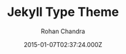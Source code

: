 ---
title: Jekyll Type Theme
github: https://github.com/rohanchandra/type-theme
demo: https://rohanchandra.github.io/type-theme/
author: Rohan Chandra
ssg:
  - Jekyll
cms:
  - Markdown
date: 2015-01-07T02:37:24.000Z
description: >-
  A free and open-source Jekyll theme with responsive design. Great for blogs
  and easy to customize.
draft: true
publish_date: '2015-01-07T02:37:24Z'
update_date: '2019-07-22T04:20:13Z'
github_star: 689
github_fork: 559
---